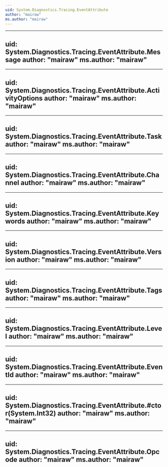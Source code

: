 ```yaml
---
uid: System.Diagnostics.Tracing.EventAttribute
author: "mairaw"
ms.author: "mairaw"
---
```


---
uid: System.Diagnostics.Tracing.EventAttribute.Message
author: "mairaw"
ms.author: "mairaw"
---

---
uid: System.Diagnostics.Tracing.EventAttribute.ActivityOptions
author: "mairaw"
ms.author: "mairaw"
---

---
uid: System.Diagnostics.Tracing.EventAttribute.Task
author: "mairaw"
ms.author: "mairaw"
---

---
uid: System.Diagnostics.Tracing.EventAttribute.Channel
author: "mairaw"
ms.author: "mairaw"
---

---
uid: System.Diagnostics.Tracing.EventAttribute.Keywords
author: "mairaw"
ms.author: "mairaw"
---

---
uid: System.Diagnostics.Tracing.EventAttribute.Version
author: "mairaw"
ms.author: "mairaw"
---

---
uid: System.Diagnostics.Tracing.EventAttribute.Tags
author: "mairaw"
ms.author: "mairaw"
---

---
uid: System.Diagnostics.Tracing.EventAttribute.Level
author: "mairaw"
ms.author: "mairaw"
---

---
uid: System.Diagnostics.Tracing.EventAttribute.EventId
author: "mairaw"
ms.author: "mairaw"
---

---
uid: System.Diagnostics.Tracing.EventAttribute.#ctor(System.Int32)
author: "mairaw"
ms.author: "mairaw"
---

---
uid: System.Diagnostics.Tracing.EventAttribute.Opcode
author: "mairaw"
ms.author: "mairaw"
---
